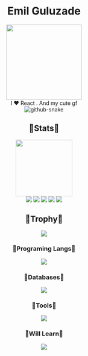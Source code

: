 <div align="center">
  <h1>Emil Guluzade</h1>
</div>

<div align="center">
  <img height=200px src="https://avatars.githubusercontent.com/u/139626288?v=4"></br>
  I ❤ React . And my cute gf</br>
  <picture>
    <source media="(prefers-color-scheme: dark)" srcset="https://github.com/EmilGuluzade/EmilGuluzade/blob/output/github-contribution-grid-snake-dark.svg" />
    <source media="(prefers-color-scheme: light)" srcset="https://github.com/EmilGuluzade/EmilGuluzade/blob/output/github-contribution-grid-snake.svg" />
    <img alt="github-snake" src="github-snake.svg" />
  </picture></br>
</div>

<div align=center> 
  <h2>💖Stats💖</h2>
  <img height=150px src="https://streak-stats.demolab.com?user=emilguluzade&theme=algolia"></br>
  <img src="https://github-profile-summary-cards.vercel.app/api/cards/profile-details?username=emilguluzade&theme=algolia">
  <img src="https://github-profile-summary-cards.vercel.app/api/cards/repos-per-language?username=emilguluzade&theme=algolia">
  <img src="https://github-profile-summary-cards.vercel.app/api/cards/most-commit-language?username=emilguluzade&theme=algolia">
  <img src="https://github-profile-summary-cards.vercel.app/api/cards/stats?username=emilguluzade&theme=algolia">
  <img src="https://github-profile-summary-cards.vercel.app/api/cards/productive-time?username=emilguluzade&theme=algolia">
</div>

<div align=center>
  <h2>👑Trophy👑</h2>
  <img src = "https://github-profile-trophy.vercel.app/?username=emilguluzade&theme=algolia&column=-1&rank=-?">
</div>

<div align=center>
  <h3>💎Programing Langs💎</h3>
    <img src="https://skillicons.dev/icons?i=html,js,babel,jquery,ts,css,sass,bootstrap,materialui,tailwind,react,vite,styledcomponents,md,nodejs,nestjs,express,python,">
  <h3>🧶Databases🧶</h3>
   <img src="https://skillicons.dev/icons?i=mongodb,postgres">
  <h3>🏏Tools🏏</h3>
    <img src="https://skillicons.dev/icons?i=github,git,githubactions,docker,npm,pnpm,vscode,visualstudio,postman,figma,netlify,vercel,androidstudio,stackoverflow,notion,discord">
  <h3>🎡Will Learn🎡</h3>
    <img src="https://skillicons.dev/icons?i=cpp,nextjs,electron,threejs,blender">
</div>


